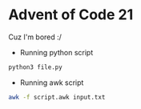 # Advent of Code 21

Cuz I'm bored :/

- Running python script
```bash
python3 file.py
```
- Running awk script
```bash
awk -f script.awk input.txt
```